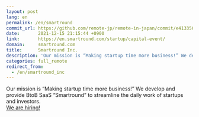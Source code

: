 ```yaml
---
layout: post
lang: en
permalink: /en/smartround
commit_url: https://github.com/remote-jp/remote-in-japan/commit/e4133568a5b62e123ac393033f849ef56d58320e
date:       2021-12-15 21:15:44 +0900
link:       https://en.smartround.com/startup/capital-event/
domain:     smartround.com
title:      Smartround Inc.
description: 'Our mission is “Making startup time more business!” We develop and provide BtoB SaaS “Smartround” to streamline the daily work of startups and investors. We are hiring!'
categories: full_remote
redirect_from:
  - /en/smartround_inc
---
```


<p>Our mission is “Making startup time more business!” We develop and provide BtoB SaaS “Smartround” to streamline the daily work of startups and investors.<br /><a href="https://www.wantedly.com/companies/company_4346433/projects">We are hiring!</a></p>
